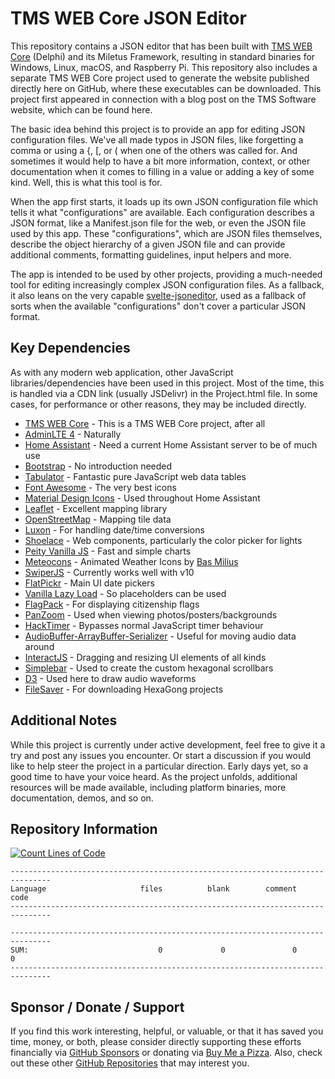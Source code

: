 # TMS WEB Core JSON Editor

This repository contains a JSON editor that has been built with [TMS WEB Core](https://www.tmssoftware.com/site/tmswebcore.asp) (Delphi) and its Miletus Framework, resulting in standard binaries for Windows, Linux, macOS, and Raspberry Pi. This repository also includes a separate TMS WEB Core project used to generate the website published directly here on GitHub, where these executables can be downloaded. This project first appeared in connection with a blog post on the TMS Software website, which can be found here. 

The basic idea behind this project is to provide an app for editing JSON configuration files.  We've all made typos in JSON files, like forgetting a comma or using a {, [, or ( when one of the others was called for. And sometimes it would help to have a bit more information, context, or other documentation when it comes to filling in a value or adding a key of some kind. Well, this is what this tool is for. 

When the app first starts, it loads up its own JSON configuration file which tells it what "configurations" are available. Each configuration describes a JSON format, like a Manifest.json file for the web, or even the JSON file used by this app. These "configurations", which are JSON files themselves, describe the object hierarchy of a given JSON file and can provide additional comments, formatting guidelines, input helpers and more.

The app is intended to be used by other projects, providing a much-needed tool for editing increasingly complex JSON configuration files. As a fallback, it also leans on the very capable [svelte-jsoneditor](https://github.com/josdejong/svelte-jsoneditor), used as a fallback of sorts when the available "configurations" don't cover a particular JSON format.

## Key Dependencies
As with any modern web application, other JavaScript libraries/dependencies have been used in this project. Most of the time, this is handled via a CDN link (usually JSDelivr) in the Project.html file. In some cases, for performance or other reasons, they may be included directly.
- [TMS WEB Core](https://www.tmssoftware.com/site/tmswebcore.asp) - This is a TMS WEB Core project, after all
- [AdminLTE 4](https://github.com/ColorlibHQ/AdminLTE/tree/v4-dev) - Naturally
- [Home Assistant](https://www.home-assistant.io/) - Need a current Home Assistant server to be of much use
- [Bootstrap](https://getbootstrap.com/) - No introduction needed
- [Tabulator](https://www.tabulator.info) - Fantastic pure JavaScript web data tables
- [Font Awesome](https://www.fontawesome.com) - The very best icons
- [Material Design Icons](https://pictogrammers.com/library/mdi/) - Used throughout Home Assistant
- [Leaflet](https://www.leafletjs.com) - Excellent mapping library
- [OpenStreetMap](https://www.openstreetmap.org) - Mapping tile data
- [Luxon](https://moment.github.io/luxon/#/) - For handling date/time conversions
- [Shoelace](https://shoelace.style/) - Web components, particularly the color picker for lights
- [Peity Vanilla JS](https://github.com/railsjazz/peity_vanilla) - Fast and simple charts
- [Meteocons](https://github.com/basmilius/weather-icons) - Animated Weather Icons by [Bas Milius](https://bas.dev/)
- [SwiperJS](https://swiperjs.com) - Currently works well with v10
- [FlatPickr](https://flatpickr.js.org) - Main UI date pickers
- [Vanilla Lazy Load](https://github.com/verlok/vanilla-lazyload) - So placeholders can be used
- [FlagPack](https://github.com/jackiboy/flagpack) - For displaying citizenship flags
- [PanZoom](https://github.com/timmywil/panzoom) - Used when viewing photos/posters/backgrounds
- [HackTimer](https://github.com/turuslan/HackTimer) - Bypasses normal JavaScript timer behaviour
- [AudioBuffer-ArrayBuffer-Serializer](https://github.com/suzuito/audiobuffer-arraybuffer-serializer) - Useful for moving audio data around
- [InteractJS](https://interactjs.io/) - Dragging and resizing UI elements of all kinds
- [Simplebar](https://github.com/Grsmto/simplebar) - Used to create the custom hexagonal scrollbars
- [D3](https://d3js.org/) - Used here to draw audio waveforms
- [FileSaver](https://moment.github.io/luxon/#/?id=luxon) - For downloading HexaGong projects

## Additional Notes
While this project is currently under active development, feel free to give it a try and post any issues you encounter.  Or start a discussion if you would like to help steer the project in a particular direction.  Early days yet, so a good time to have your voice heard.  As the project unfolds, additional resources will be made available, including platform binaries, more documentation, demos, and so on.

## Repository Information 
[![Count Lines of Code](https://github.com/500Foods/Catheedral/actions/workflows/main.yml/badge.svg)](https://github.com/500Foods/Catheedral/actions/workflows/main.yml)
```
-------------------------------------------------------------------------------
Language                     files          blank        comment           code
-------------------------------------------------------------------------------

-------------------------------------------------------------------------------
SUM:                             0             0               0              0
-------------------------------------------------------------------------------
```

## Sponsor / Donate / Support
If you find this work interesting, helpful, or valuable, or that it has saved you time, money, or both, please consider directly supporting these efforts financially via [GitHub Sponsors](https://github.com/sponsors/500Foods) or donating via [Buy Me a Pizza](https://www.buymeacoffee.com/andrewsimard500). Also, check out these other [GitHub Repositories](https://github.com/500Foods?tab=repositories&q=&sort=stargazers) that may interest you.

